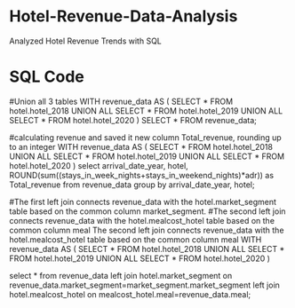 # Hotel-Revenue-Data-Analysis
Analyzed Hotel Revenue Trends with SQL

# SQL Code
#Union all 3 tables 
WITH revenue_data AS (
    SELECT * FROM hotel.hotel_2018
    UNION ALL
    SELECT * FROM hotel.hotel_2019
    UNION ALL
    SELECT * FROM hotel.hotel_2020
)
SELECT * FROM revenue_data;


#calculating revenue and saved it new column Total_revenue, rounding up to an integer
WITH revenue_data AS (
    SELECT * FROM hotel.hotel_2018
    UNION ALL
    SELECT * FROM hotel.hotel_2019
    UNION ALL
    SELECT * FROM hotel.hotel_2020
)
select arrival_date_year, hotel,
ROUND(sum((stays_in_week_nights+stays_in_weekend_nights)*adr)) as Total_revenue from revenue_data
group by arrival_date_year, hotel;


#The first left join connects revenue_data with the hotel.market_segment table based on the common column market_segment.
#The second left join connects revenue_data with the hotel.mealcost_hotel table based on the common column meal
The second left join connects revenue_data with the hotel.mealcost_hotel table based on the common column meal
WITH revenue_data AS (
    SELECT * FROM hotel.hotel_2018
    UNION ALL
    SELECT * FROM hotel.hotel_2019
    UNION ALL
    SELECT * FROM hotel.hotel_2020
)

select * from revenue_data left join hotel.market_segment on revenue_data.market_segment=market_segment.market_segment 
left join hotel.mealcost_hotel on mealcost_hotel.meal=revenue_data.meal;
